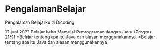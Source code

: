 # PengalamanBelajar
Pengalaman Belajarku di Dicoding

12 juni 2022
Belajar kelas Memulai Pemrograman dengan Java. (Progres 21%)
  *Belajar tentang apa itu Java dan alasan menggunakannya.
  *Belajar tentang apa itu Java dan alasan menggunakannya.
